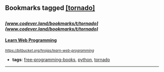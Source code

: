 ## Bookmarks tagged [[tornado]](https://www.codever.land/search?q=[tornado])

_<sup><sup>[www.codever.land/bookmarks/t/tornado](www.codever.land/bookmarks/t/tornado)</sup></sup>_
---
#### [Learn Web Programming](https://bitbucket.org/hrojas/learn-web-programming)
_<sup>https://bitbucket.org/hrojas/learn-web-programming</sup>_

* **tags**: [free-programming-books](../tagged/free-programming-books.md), [python](../tagged/python.md), [tornado](../tagged/tornado.md)
---
